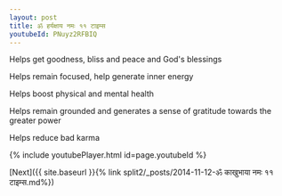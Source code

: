```yaml
---
layout: post
title: ॐ हर्यक्षाय नमः ११ टाइम्स
youtubeId: PNuyz2RFBIQ
---
```

 
 
Helps get goodness, bliss and peace and God's blessings
 
Helps remain focused, help generate inner energy 
 
Helps boost physical and mental health 
 
Helps remain grounded and generates a sense of gratitude towards the greater power 
 
Helps reduce bad karma
 
 
 
 


{% include youtubePlayer.html id=page.youtubeId %}
 
[Next]({{ site.baseurl }}{% link  split2/_posts/2014-11-12-ॐ काखुभाया नमः ११ टाइम्स.md%})
 

